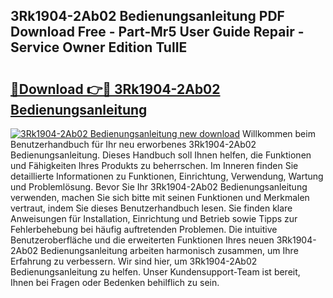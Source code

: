 ## 3Rk1904-2Ab02 Bedienungsanleitung PDF Download Free - Part-Mr5 User Guide Repair - Service Owner Edition TulIE

# <h2><a href="http://df4wm19.blite.top/?on=3Rk1904-2Ab02+Bedienungsanleitung">🔗Download 👉🔴 3Rk1904-2Ab02 Bedienungsanleitung</a></h2>

[![3Rk1904-2Ab02 Bedienungsanleitung new download](https://i.imgur.com/lujVjoI.png)](http://df4wm19.blite.top/?on=3Rk1904-2Ab02+Bedienungsanleitung)
Willkommen beim Benutzerhandbuch für Ihr neu erworbenes 3Rk1904-2Ab02 Bedienungsanleitung. Dieses Handbuch soll Ihnen helfen, die Funktionen und Fähigkeiten Ihres Produkts zu beherrschen. Im Inneren finden Sie detaillierte Informationen zu Funktionen, Einrichtung, Verwendung, Wartung und Problemlösung. Bevor Sie Ihr 3Rk1904-2Ab02 Bedienungsanleitung verwenden, machen Sie sich bitte mit seinen Funktionen und Merkmalen vertraut, indem Sie dieses Benutzerhandbuch lesen. Sie finden klare Anweisungen für Installation, Einrichtung und Betrieb sowie Tipps zur Fehlerbehebung bei häufig auftretenden Problemen. Die intuitive Benutzeroberfläche und die erweiterten Funktionen Ihres neuen 3Rk1904-2Ab02 Bedienungsanleitung arbeiten harmonisch zusammen, um Ihre Erfahrung zu verbessern. Wir sind hier, um 3Rk1904-2Ab02 Bedienungsanleitung zu helfen. Unser Kundensupport-Team ist bereit, Ihnen bei Fragen oder Bedenken behilflich zu sein.
